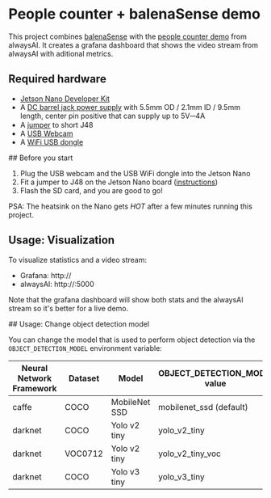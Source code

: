 # People counter + balenaSense demo

This project combines [balenaSense](https://github.com/balenalabs/balena-sense/) with the [people counter demo](https://github.com/alwaysai/people-counter/) from alwaysAI.
It creates a grafana dashboard that shows the video stream from alwaysAI with aditional metrics.

## Required hardware
- [Jetson Nano Developer Kit](https://developer.nvidia.com/embedded/jetson-nano-developer-kit)
- A [DC barrel jack power supply](https://www.adafruit.com/product/1466) with 5.5mm OD / 2.1mm ID / 9.5mm length, center pin positive that can supply up to 5V⎓4A
- A [jumper](https://www.adafruit.com/product/3525) to short J48
- A [USB Webcam](https://www.amazon.com/Logitech-Desktop-Widescreen-Calling-Recording/dp/B004FHO5Y6/ref=sr_1_4?keywords=logitech+webcam+usb&qid=1582050432&sr=8-4)
- A [WiFi USB dongle](https://www.amazon.com/TP-Link-wireless-network-Adapter-SoftAP/dp/B008IFXQFU/ref=sr_1_3?keywords=usb+wifi+adapter&qid=1582050405&sr=8-3)

## Before you start

1. Plug the USB webcam and the USB WiFi dongle into the Jetson Nano
2. Fit a jumper to J48 on the Jetson Nano board ([instructions](https://devtalk.nvidia.com/default/topic/1048640/jetson-nano/power-supply-considerations-for-jetson-nano-developer-kit/))
3. Flash the SD card, and you are good to go!

PSA: The heatsink on the Nano gets *HOT* after a few minutes running this project.

## Usage: Visualization

To visualize statistics and a video stream:

- Grafana: http://<localIP>
- alwaysAI: http://<localIP>:5000

Note that the grafana dashboard will show both stats and the alwaysAI stream so it's better for a live demo.


## Usage: Change object detection model

You can change the model that is used to perform object detection via the `OBJECT_DETECTION_MODEL` environment variable:

| Neural Network Framework | Dataset | Model | OBJECT_DETECTION_MODEL value | Reference inference time |
| ------------- | ------------- | ------------- | ------------- | ------------- |
| caffe | COCO | MobileNet SSD | mobilenet_ssd (default) | 400 msec |
| darknet | COCO | Yolo v2 tiny | yolo_v2_tiny | 60 msec |
| darknet | VOC0712 | Yolo v2 tiny | yolo_v2_tiny_voc | 70 msec |
| darknet | COCO | Yolo v3 tiny | yolo_v3_tiny | 60 msec |
